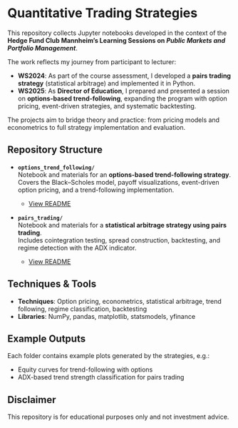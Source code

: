 # Quantitative Trading Strategies

This repository collects Jupyter notebooks developed in the context of the **Hedge Fund Club Mannheim’s Learning Sessions on *Public Markets and Portfolio Management***.  

The work reflects my journey from participant to lecturer:  
- **WS2024**: As part of the course assessment, I developed a **pairs trading strategy** (statistical arbitrage) and implemented it in Python.  
- **WS2025**: As **Director of Education**, I prepared and presented a session on **options-based trend-following**, expanding the program with option pricing, event-driven strategies, and systematic backtesting.  

The projects aim to bridge theory and practice: from pricing models and econometrics to full strategy implementation and evaluation.

## Repository Structure

- **`options_trend_following/`**  
  Notebook and materials for an **options-based trend-following strategy**.  
  Covers the Black–Scholes model, payoff visualizations, event-driven option pricing, and a trend-following implementation.  
  - [View README](options_trend_following/README.md)

- **`pairs_trading/`**  
  Notebook and materials for a **statistical arbitrage strategy using pairs trading**.  
  Includes cointegration testing, spread construction, backtesting, and regime detection with the ADX indicator.  
  - [View README](pairs_trading/README.md)

## Techniques & Tools
- **Techniques**: Option pricing, econometrics, statistical arbitrage, trend following, regime classification, backtesting  
- **Libraries**: NumPy, pandas, matplotlib, statsmodels, yfinance  

## Example Outputs
Each folder contains example plots generated by the strategies, e.g.:  
- Equity curves for trend-following with options  
- ADX-based trend strength classification for pairs trading  

## Disclaimer
This repository is for educational purposes only and not investment advice.
